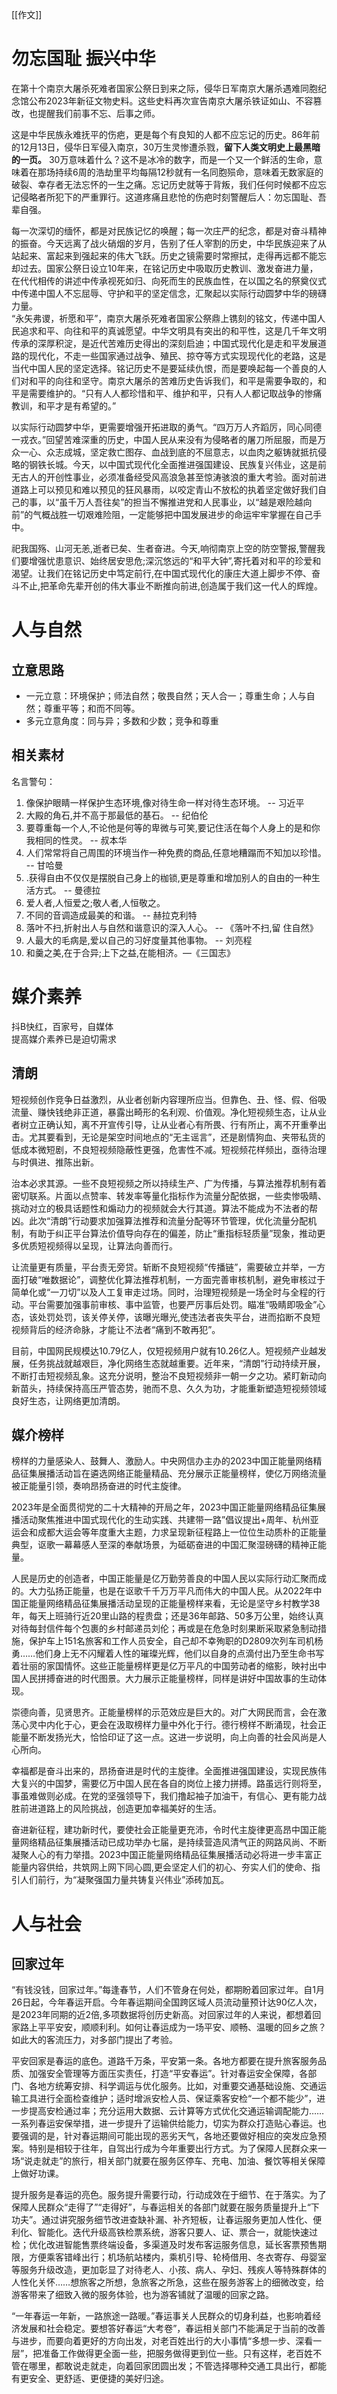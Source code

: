 [[作文]]

# 勿忘国耻 振兴中华
在第十个南京大屠杀死难者国家公祭日到来之际，侵华日军南京大屠杀遇难同胞纪念馆公布2023年新征文物史料。这些史料再次宣告南京大屠杀铁证如山、不容篡改，也提醒我们前事不忘、后事之师。  

这是中华民族永难抚平的伤疤，更是每个有良知的人都不应忘记的历史。86年前的12月13日，侵华日军侵入南京，30万生灵惨遭杀戮，**留下人类文明史上最黑暗的一页。** 30万意味着什么？这不是冰冷的数字，而是一个又一个鲜活的生命，意味着在那场持续6周的浩劫里平均每隔12秒就有一名同胞殒命，意味着无数家庭的破裂、幸存者无法忘怀的一生之痛。忘记历史就等于背叛，我们任何时候都不应忘记侵略者所犯下的严重罪行。这道疼痛且悲怆的伤疤时刻警醒后人：勿忘国耻、吾辈自强。  

每一次深切的缅怀，都是对民族记忆的唤醒；每一次庄严的纪念，都是对奋斗精神的振奋。今天远离了战火硝烟的岁月，告别了任人宰割的历史，中华民族迎来了从站起来、富起来到强起来的伟大飞跃。历史之镜需要时常擦拭，走得再远都不能忘却过去。国家公祭日设立10年来，在铭记历史中吸取历史教训、激发奋进力量，在代代相传的讲述中传承视死如归、向死而生的民族血性，在以国之名的祭奠仪式中传递中国人不忘屈辱、守护和平的坚定信念，汇聚起以实际行动圆梦中华的磅礴力量。  
“永矢弗谡，祈愿和平”，南京大屠杀死难者国家公祭鼎上镌刻的铭文，传递中国人民追求和平、向往和平的真诚愿望。中华文明具有突出的和平性，这是几千年文明传承的深厚积淀，是近代苦难历史得出的深刻启迪；中国式现代化是走和平发展道路的现代化，不走一些国家通过战争、殖民、掠夺等方式实现现代化的老路，这是当代中国人民的坚定选择。铭记历史不是要延续仇恨，而是要唤起每一个善良的人们对和平的向往和坚守。南京大屠杀的苦难历史告诉我们，和平是需要争取的，和平是需要维护的。“只有人人都珍惜和平、维护和平，只有人人都记取战争的惨痛教训，和平才是有希望的。”  

以实际行动圆梦中华，更需要增强开拓进取的勇气。“四万万人齐蹈厉，同心同德一戎衣。”回望苦难深重的历史，中国人民从来没有为侵略者的屠刀所屈服，而是万众一心、众志成城，坚定救亡图存、血战到底的不屈意志，以血肉之躯铸就抵抗侵略的钢铁长城。今天，以中国式现代化全面推进强国建设、民族复兴伟业，这是前无古人的开创性事业，必须准备经受风高浪急甚至惊涛骇浪的重大考验。面对前进道路上可以预见和难以预见的狂风暴雨，以咬定青山不放松的执着坚定做好我们自己的事，以“虽千万人吾往矣”的担当不懈推进党和人民事业，以“越是艰险越向前”的气概战胜一切艰难险阻，一定能够把中国发展进步的命运牢牢掌握在自己手中。

祀我国殇、山河无恙,逝者已矣、生者奋进。今天,响彻南京上空的防空警报,警醒我们要增强忧患意识、始终居安思危;深沉悠远的“和平大钟”,寄托着对和平的珍爱和渴望。让我们在铭记历史中笃定前行,在中国式现代化的康庄大道上脚步不停、奋斗不止,把革命先辈开创的伟大事业不断推向前进,创造属于我们这一代人的辉煌。

# 人与自然

## 立意思路
- 一元立意：环境保护；师法自然；敬畏自然；天人合一；尊重生命；人与自然；尊重平等；和而不同等。   
- 多元立意角度：同与异；多数和少数；竞争和尊重

## 相关素材
名言警句：  
1. 像保护眼睛一样保护生态环境,像对待生命一样对待生态环境。 -- 习近平
2. 大殿的角石,并不高于那最低的基石。 -- 纪伯伦   
3. 要尊重每一个人,不论他是何等的卑微与可笑,要记住活在每个人身上的是和你我相同的性灵。 -- 叔本华
4. 人们常常将自己周围的环境当作一种免费的商品,任意地糟蹋而不知加以珍惜。 -- 甘哈曼
5. .获得自由不仅仅是摆脱自己身上的枷锁,更是尊重和增加别人的自由的一种生活方式。 -- 曼德拉
6. 爱人者,人恒爱之;敬人者,人恒敬之。
7. 不同的音调造成最美的和谐。 -- 赫拉克利特
8. 落叶不扫,折射出人与自然和谐意识的深入人心。 -- 《落叶不扫,留
住自然》
9. 人最大的毛病是,爱以自己的习好度量其他事物。 -- 刘亮程
10. 和羹之美,在于合异;上下之益,在能相济。––《三国志》


# 媒介素养
抖B快红，百家号，自媒体  
提高媒介素养已是迫切需求

## 清朗
短视频创作竞争日益激烈，从业者创新内容理所应当。但靠色、丑、怪、假、俗吸流量、赚快钱绝非正道，暴露出畸形的名利观、价值观。净化短视频生态，让从业者树立正确认知，离不开宣传引导，让从业者心有所畏、行有所止，离不开重拳出击。尤其要看到，无论是架空时间地点的“无主谣言”，还是剧情狗血、夹带私货的低成本微短剧，不良短视频隐蔽性更强，危害性不减。短视频花样频出，亟待治理与时俱进、推陈出新。  

治本必求其源。一些不良短视频之所以持续生产、广为传播，与算法推荐机制有着密切联系。片面以点赞率、转发率等量化指标作为流量分配依据，一些卖惨吸睛、挑动对立的极具话题性和煽动力的视频就会大行其道。算法不能成为不法者的帮凶。此次“清朗”行动要求加强算法推荐和流量分配等环节管理，优化流量分配机制，有助于纠正平台算法价值导向存在的偏差，防止“重指标轻质量”现象，推动更多优质短视频得以呈现，让算法向善而行。  

让流量更有质量，平台责无旁贷。斩断不良短视频“传播链”，需要破立并举，一方面打破“唯数据论”，调整优化算法推荐机制，一方面完善审核机制，避免审核过于简单化或“一刀切”以及人工复审走过场。同时，治理短视频是一场全时与全程的行动。平台需要加强事前审核、事中监管，也要严厉事后处罚。瞄准“吸睛即吸金”心态，该处罚处罚，该关停关停，该曝光曝光,使违法者丧失平台，进而掐断不良短视频背后的经济命脉，才能让不法者“痛到不敢再犯”。

目前，中国网民规模达10.79亿人，仅短视频用户就有10.26亿人。短视频产业越发展，任务挑战就越艰巨，净化网络生态就越重要。近年来，“清朗”行动持续开展，不断打击短视频乱象。这充分说明，整治不良短视频非一朝一夕之功。紧盯新动向新苗头，持续保持高压严管态势，驰而不息、久久为功，才能重新塑造短视频领域良好生态，让网络更加清朗。

## 媒介榜样
榜样的力量感染人、鼓舞人、激励人。中央网信办主办的2023中国正能量网络精品征集展播活动旨在遴选网络正能量精品、充分展示正能量榜样，使亿万网络流量被正能量引领，奏响昂扬奋进的时代主旋律。  

2023年是全面贯彻党的二十大精神的开局之年，2023中国正能量网络精品征集展播活动聚焦推进中国式现代化的生动实践、共建带一路”倡议提出+周年、杭州亚运会和成都大运会等年度重大主题，力求呈现新征程路上一位位生动质朴的正能量典型，讴歌一幕幕感人至深的奉献场景，为砥砺奋进的中国汇聚湿磅礴的精神正能量。

人民是历史的创造者，中国正能量是亿万勤劳善良的中国人民以实际行动汇聚而成的。大力弘扬正能量，也是在讴歌千千万万平凡而伟大的中国人民。从2022年中国正能量网络精品征集展播活动呈现的正能量榜样来看，无论是坚守乡村教学38年，每天上班骑行近20里山路的程贵盘；还是36年邮路、50多万公里，始终认真对待每封信件每个包裹的乡村邮递员刘伦；再或是在危急时刻果断采取紧急制动措施，保护车上151名旅客和工作人员安全，自己却不幸殉职的D2809次列车司机杨勇……他们身上无不闪耀着人性的璀璨光辉，他们以自身的点滴付出乃至生命书写着壮丽的家国情怀。这些正能量榜样更是亿万平凡的中国劳动者的缩影，映衬出中国人民拼搏奋进的时代图景。大力展示正能量榜样，同样是讲好中国故事的生动体现。

崇德向善，见贤思齐。正能量榜样的示范效应是巨大的。对广大网民而言，会在激荡心灵中内化于心，更会在汲取榜样力量中外化于行。德行榜样不断涌现，社会正能量不断发扬光大，恰恰印证了这一点。这进一步说明，向上向善的社会风尚是人心所向。  

幸福都是奋斗出来的，昂扬奋进是时代的主旋律。全面推进强国建设，实现民族伟大复兴的中国梦，需要亿万中国人民在各自的岗位上接力拼搏。路虽远行则将至，事虽难做则必成。在党的坚强领导下，我们撸起袖子加油干，有信心、更有能力战胜前进道路上的风险挑战，创造更加幸福美好的生活。  

奋进新征程，建功新时代，要使社会正能量更充沛，令时代主旋律更高昂中国正能量网络精品征集展播活动已成功举办七届，是持续营造风清气正的网路风尚、不断凝聚人心的有力举措。2023中国正能量网络精品征集展播活动必将进一步丰富正能量内容供给，共筑网上网下同心圆,更会坚定人们的初心、夯实人们的使命、指引人们前行，为“凝聚强国力量共铸复兴伟业”添砖加瓦。

# 人与社会

## 回家过年
“有钱没钱，回家过年。”每逢春节，人们不管身在何处，都期盼着回家过年。自1月26日起，今年春运开启。今年春运期间全国跨区域人员流动量预计达90亿人次，是2023年同期的近2倍,多项数据将创历史新高。对回家过年的人来说，都想着回家路上平平安安，顺顺利利。如何让春运成为一场平安、顺畅、温暖的回乡之旅？如此大的客流压力，对多部门提出了考验。  

平安回家是春运的底色。道路千万条，平安第一条。各地方都要在提升旅客服务品质、加强安全管理等方面压实责任，打造“平安春运”。针对春运安全保障，各部门、各地方统筹安排、科学调运与优化服务。比如，对重要交通基础设施、交通运输工具进行全面检查维护；适时增派安检人员、保证乘客安检“一个都不能少”，进一步提高安检通过率；充分运用大数据、云计算等方式优化交通运输调配能力……一系列春运安保举措，进一步提升了运输供给能力，切实为群众打造贴心春运。也要强调的是，针对春运期间可能出现的恶劣天气，各地还要做好相应的突发应急预案。特别是相较于往年，自驾出行成为今年重要出行方式。为了保障人民群众来一场“说走就走”的旅行，相关部门就要在服务区停车、充电、加油、餐饮等相关保障上做好功课。  

提升服务是春运的亮色。服务提升需要行动，行动成效在于细节、在于落实。为了保障人民群众“走得了”“走得好”，与春运相关的各部门就要在服务质量提升上“下功夫”。通过讲究服务细节改进查缺补漏、补齐短板，让春运服务更加人性化、便利化、智能化。迭代升级高铁检票系统，游客只要人、证、票合一，就能快速过检；优化改进智能售票终端设备，多渠道及时发布客运服务信息，延长客票预售期限，方便乘客错峰出行；机场航站楼内，乘机引导、轮椅借用、冬衣寄存、母婴室等服务升级改造，更加彰显了对待老人、小孩、病人、孕妇、残疾人等特殊群体的人性化关怀……想旅客之所想，急旅客之所急，这些在服务游客上的细微改变，给游客带来了细致入微的服务体验，也为游客铺就了温暖的回家之路。

“一年春运一年新，一路旅途一路暖。”春运事关人民群众的切身利益，也影响着经济发展和社会稳定。要想答好春运“大考卷”，春运相关部门不能满足于当前的改善与进步，而要向着更好的方向出发，对老百姓出行的大小事情“多想一步、深看一层”，把准备工作做得更全面一些，把服务做得更到位一些。只有这样，老百姓不管在哪里，都敢说走就走，向着回家团圆出发；不管选择哪种交通工具出行，都能有更安全、更舒适、更便捷的美好归途。
